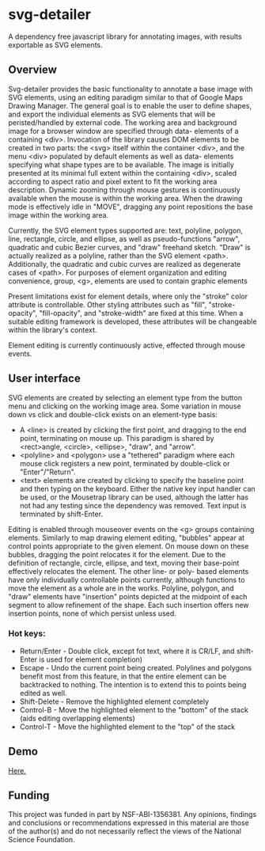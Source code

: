 # svg-detailer
A dependency free javascript library for annotating images, with results exportable as SVG elements.

## Overview 

Svg-detailer provides the basic functionality to annotate a base image with SVG elements, using an editing paradigm
similar to that of Google Maps Drawing Manager. The general goal is to enable the user to define shapes, and export the individual elements as SVG elements that will be peristed/handled by external code.  The working area and background
image for a browser window are specified through data- elements of a containing &lt;div&gt;.  Invocation of the library
causes DOM elements to be created in two parts: the &lt;svg&gt; itself within the container &lt;div&gt;, and the menu
&lt;div&gt; populated by default elements as well as data- elements specifying what shape types are to be available.
The image is initially presented at its minimal full extent within the containing &lt;div&gt;, scaled according to
aspect ratio and pixel extent to fit the working area description.  Dynamic zooming through mouse gestures is
continuously available when the mouse is within the working area.  When the drawing mode is effectively idle in "MOVE",
dragging any point repositions the base image within the working area.

Currently, the SVG element types supported are: text, polyline, polygon, line, rectangle, circle, and ellipse, as
well as pseudo-functions "arrow", quadratic and cubic Bezier curves, and "draw" freehand sketch.  "Draw" is actually
realized as a polyline, rather than the SVG element &lt;path&gt;.  Additionally, the quadratic and cubic curves are
realized as degenerate cases of &lt;path&gt;.  For purposes of element organization and editing convenience, group, &lt;g&gt;, elements are used to contain graphic elements

Present limitations exist for element details, where only the "stroke" color attribute is controllable.  Other
styling attributes such as "fill", "stroke-opacity", "fill-opacity", and "stroke-width" are fixed at this time.
When a suitable editing framework is developed, these attributes will be changeable within the library's context.

Element editing is currently continuously active, effected through mouse events.

## User interface 

SVG elements are created by selecting an element type from the button menu and clicking on the working image area.
Some variation in mouse down vs click and double-click exists on an element-type basis:
   * A &lt;line&gt; is created by clicking the first point, and dragging to the end point, terminating on mouse up.  This paradigm is shared by &lt;rect&gt;angle, &lt;circle&gt;, &lt;ellipse&gt;, "draw", and "arrow".
   * &lt;polyline&gt; and &lt;polygon&gt; use a "tethered" paradigm where each mouse click registers a new point, terminated by double-click or "Enter"/"Return".
   * &lt;text&gt; elements are created by clicking to specify the baseline point and then typing on the keyboard.  Either the native key input handler can be used, or the Mousetrap library can be used, although the latter has not had any testing since the dependency was removed.  Text input is terminated by shift-Enter.

Editing is enabled through mouseover events on the &lt;g&gt; groups containing elements. Similarly to map drawing element editing, "bubbles" appear at control points appropriate to the given element. On mouse down on these bubbles,
dragging the point relocates it for the element.  Due to the definition of rectangle, circle, ellipse, and text,
moving their base-point effectively relocates the element.  The other line-  or poly- based elements have only
individually controllable points currently, although functions to move the element as a whole are in the works.
Polyline, polygon, and "draw" elements have "insertion" points depicted at the midpoint of each segment to allow
refinement of the shape.  Each such insertion offers new insertion points, none of which persist unless used.

### Hot keys:

* Return/Enter - Double click, except fot text, where it is CR/LF, and shift-Enter is used for element completion)
* Escape - Undo the current point being created. Polylines and polygons benefit most from this feature, in that the entire element can be backtracked to nothing. The intention is to extend this to points being edited as well.
* Shift-Delete - Remove the highlighted element completely
* Control-B - Move the highlighted element to the "bottom" of the stack (aids editing overlapping elements)
* Control-T - Move the highlighted element to the "top" of the stack

## Demo

[Here.](http://speciesfilegroup.github.io/svg-detailer)

## Funding 

This project was funded in part by NSF-ABI-1356381.  Any opinions, findings and conclusions or recommendations expressed in this material are those of the author(s) and do not necessarily reflect the views of the National Science Foundation. 
